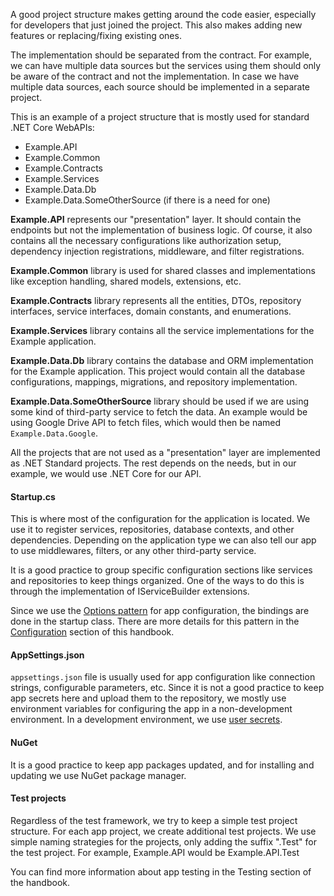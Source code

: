 A good project structure makes getting around the code easier, especially for developers that just joined the project. This also makes adding new features or replacing/fixing existing ones.

The implementation should be separated from the contract. For example, we can have multiple data sources but the services using them should only be aware of the contract and not the implementation. In case we have multiple data sources, each source should be implemented in a separate project.

This is an example of a project structure that is mostly used for standard .NET Core WebAPIs:

* Example.API
* Example.Common
* Example.Contracts
* Example.Services
* Example.Data.Db
* Example.Data.SomeOtherSource (if there is a need for one)

**Example.API** represents our "presentation" layer. It should contain the endpoints but not the implementation of business logic. Of course, it also contains all the necessary configurations like authorization setup, dependency injection registrations, middleware, and filter registrations.

**Example.Common** library is used for shared classes and implementations like exception handling, shared models, extensions, etc.

**Example.Contracts** library represents all the entities, DTOs, repository interfaces, service interfaces, domain constants, and enumerations.  

**Example.Services** library contains all the service implementations for the Example application.

**Example.Data.Db** library contains the database and ORM implementation for the Example application. This project would contain all the database configurations, mappings, migrations, and repository implementation.

**Example.Data.SomeOtherSource** library should be used if we are using some kind of third-party service to fetch the data. An example would be using Google Drive API to fetch files, which would then be named `Example.Data.Google`.

All the projects that are not used as a "presentation" layer are implemented as .NET Standard projects. The rest depends on the needs, but in our example, we would use .NET Core for our API.  



#### Startup.cs

This is where most of the configuration for the application is located. We use it to register services, repositories, database contexts, and other dependencies. Depending on the application type we can also tell our app to use middlewares, filters, or any other third-party service.

It is a good practice to group specific configuration sections like services and repositories to keep things organized. One of the ways to do this is through the implementation of IServiceBuilder extensions.

Since we use the [Options pattern](https://docs.microsoft.com/en-us/aspnet/core/fundamentals/configuration/options?view=aspnetcore-3.1) for app configuration, the bindings are done in the startup class. There are more details for this pattern in the [Configuration](../Api/configuration) section of this handbook.



#### AppSettings.json

`appsettings.json` file is usually used for app configuration like connection strings, configurable parameters, etc. Since it is not a good practice to keep app secrets here and upload them to the repository, we mostly use environment variables for configuring the app in a non-development environment. In a development environment, we use [user secrets](https://docs.microsoft.com/en-us/aspnet/core/security/app-secrets?view=aspnetcore-3.1&tabs=windows).



#### NuGet

It is a good practice to keep app packages updated, and for installing and updating we use NuGet package manager.

#### Test projects

Regardless of the test framework, we try to keep a simple test project structure. For each app project, we create additional test projects. We use simple naming strategies for the projects, only adding the suffix ".Test" for the test project. For example, Example.API would be Example.API.Test

You can find more information about app testing in the Testing section of the handbook.
